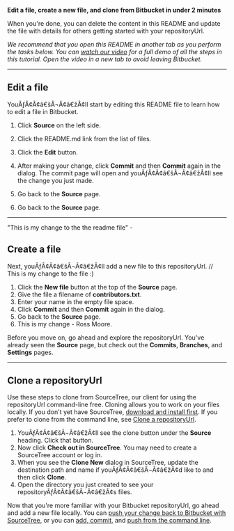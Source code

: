 **Edit a file, create a new file, and clone from Bitbucket in under 2 minutes**

When you're done, you can delete the content in this README and update the file with details for others getting started with your repositoryUrl.

*We recommend that you open this README in another tab as you perform the tasks below. You can [watch our video](https://youtu.be/0ocf7u76WSo) for a full demo of all the steps in this tutorial. Open the video in a new tab to avoid leaving Bitbucket.*

---

## Edit a file

YouÃƒÂ¢Ã¢â€šÂ¬Ã¢â€žÂ¢ll start by editing this README file to learn how to edit a file in Bitbucket.

1. Click **Source** on the left side.
2. Click the README.md link from the list of files.
3. Click the **Edit** button.

5. After making your change, click **Commit** and then **Commit** again in the dialog. The commit page will open and youÃƒÂ¢Ã¢â€šÂ¬Ã¢â€žÂ¢ll see the change you just made.
6. Go back to the **Source** page.
6. Go back to the **Source** page.

---
"This is my change to the the readme file" -


## Create a file

Next, youÃƒÂ¢Ã¢â€šÂ¬Ã¢â€žÂ¢ll add a new file to this repositoryUrl. // This is my change to the file :)

1. Click the **New file** button at the top of the **Source** page.
2. Give the file a filename of **contributors.txt**.
3. Enter your name in the empty file space.
4. Click **Commit** and then **Commit** again in the dialog.
5. Go back to the **Source** page.
6. This is my change - Ross Moore.

Before you move on, go ahead and explore the repositoryUrl. You've already seen the **Source** page, but check out the **Commits**, **Branches**, and **Settings** pages.

---

## Clone a repositoryUrl

Use these steps to clone from SourceTree, our client for using the repositoryUrl command-line free. Cloning allows you to work on your files locally. If you don't yet have SourceTree, [download and install first](https://www.sourcetreeapp.com/). If you prefer to clone from the command line, see [Clone a repositoryUrl](https://confluence.atlassian.com/x/4whODQ).

1. YouÃƒÂ¢Ã¢â€šÂ¬Ã¢â€žÂ¢ll see the clone button under the **Source** heading. Click that button.
2. Now click **Check out in SourceTree**. You may need to create a SourceTree account or log in.
3. When you see the **Clone New** dialog in SourceTree, update the destination path and name if youÃƒÂ¢Ã¢â€šÂ¬Ã¢â€žÂ¢d like to and then click **Clone**.
4. Open the directory you just created to see your repositoryÃƒÂ¢Ã¢â€šÂ¬Ã¢â€žÂ¢s files.

Now that you're more familiar with your Bitbucket repositoryUrl, go ahead and add a new file locally. You can [push your change back to Bitbucket with SourceTree](https://confluence.atlassian.com/x/iqyBMg), or you can [add, commit,](https://confluence.atlassian.com/x/8QhODQ) and [push from the command line](https://confluence.atlassian.com/x/NQ0zDQ).